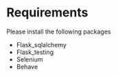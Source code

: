 # Requirements

Please install the following packages
* Flask_sqlalchemy
* Flask_testing
* Selenium
* Behave
